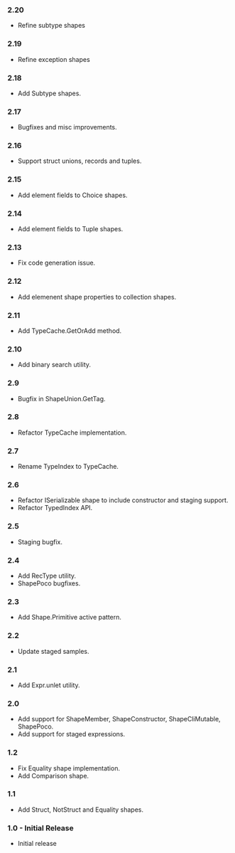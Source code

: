 ### 2.20
* Refine subtype shapes

### 2.19
* Refine exception shapes

### 2.18
* Add Subtype shapes.

### 2.17
* Bugfixes and misc improvements.

### 2.16
* Support struct unions, records and tuples.

### 2.15
* Add element fields to Choice shapes.

### 2.14
* Add element fields to Tuple shapes.

### 2.13
* Fix code generation issue.

### 2.12
* Add elemenent shape properties to collection shapes.

### 2.11
* Add TypeCache.GetOrAdd method.

### 2.10
* Add binary search utility.

### 2.9
* Bugfix in ShapeUnion.GetTag.

### 2.8
* Refactor TypeCache implementation.

### 2.7
* Rename TypeIndex to TypeCache.

### 2.6
* Refactor ISerializable shape to include constructor and staging support.
* Refactor TypedIndex API.

### 2.5
* Staging bugfix.

### 2.4
* Add RecType utility.
* ShapePoco bugfixes.

### 2.3
* Add Shape.Primitive active pattern.

### 2.2
* Update staged samples.

### 2.1
* Add Expr.unlet utility.

### 2.0
* Add support for ShapeMember, ShapeConstructor, ShapeCliMutable, ShapePoco.
* Add support for staged expressions.

### 1.2
* Fix Equality shape implementation.
* Add Comparison shape.

### 1.1
* Add Struct, NotStruct and Equality shapes.

### 1.0 - Initial Release
* Initial release
